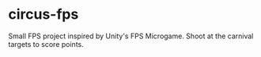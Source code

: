 # circus-fps

Small FPS project inspired by Unity's FPS Microgame. Shoot at the carnival targets to score points.
